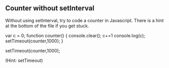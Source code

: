## Counter without setInterval

Without using setInterval, try to code a counter in Javascript. There is a hint at the bottom of the file if you get stuck.



var c = 0;
function counter() {
  console.clear();
  c+=1
  console.log(c);
  setTimeout(counter,1000);
}

setTimeout(counter,1000);




































































(Hint: setTimeout)